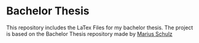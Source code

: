 # Bachelor Thesis 
This repository includes the LaTex Files for my bachelor thesis.
The project is based on the Bachelor Thesis repository made by [Marius Schulz](https://github.com/mariusschulz)
